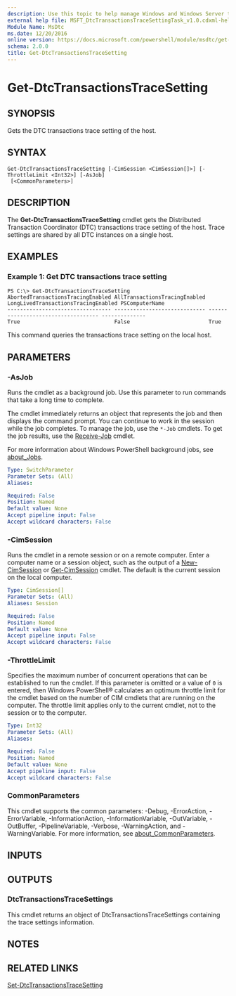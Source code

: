 ```yaml
---
description: Use this topic to help manage Windows and Windows Server technologies with Windows PowerShell.
external help file: MSFT_DtcTransactionsTraceSettingTask_v1.0.cdxml-help.xml
Module Name: MsDtc
ms.date: 12/20/2016
online version: https://docs.microsoft.com/powershell/module/msdtc/get-dtctransactionstracesetting?view=windowsserver2019-ps&wt.mc_id=ps-gethelp
schema: 2.0.0
title: Get-DtcTransactionsTraceSetting
---
```


# Get-DtcTransactionsTraceSetting

## SYNOPSIS
Gets the DTC transactions trace setting of the host.

## SYNTAX

```
Get-DtcTransactionsTraceSetting [-CimSession <CimSession[]>] [-ThrottleLimit <Int32>] [-AsJob]
 [<CommonParameters>]
```

## DESCRIPTION
The **Get-DtcTransactionsTraceSetting** cmdlet gets the Distributed Transaction Coordinator (DTC) transactions trace setting of the host.
Trace settings are shared by all DTC instances on a single host.

## EXAMPLES

### Example 1: Get DTC transactions trace setting
```
PS C:\> Get-DtcTransactionsTraceSetting
AbortedTransactionsTracingEnabled AllTransactionsTracingEnabled LongLivedTransactionsTracingEnabled PSComputerName
--------------------------------- ----------------------------- ----------------------------------- --------------
True                              False                         True
```

This command queries the transactions trace setting on the local host.

## PARAMETERS

### -AsJob
Runs the cmdlet as a background job. Use this parameter to run commands that take a long time to complete. 

The cmdlet immediately returns an object that represents the job and then displays the command prompt. 
You can continue to work in the session while the job completes. 
To manage the job, use the `*-Job` cmdlets. 
To get the job results, use the [Receive-Job](https://go.microsoft.com/fwlink/?LinkID=113372) cmdlet. 

For more information about Windows PowerShell background jobs, see [about_Jobs](https://go.microsoft.com/fwlink/?LinkID=113251).

```yaml
Type: SwitchParameter
Parameter Sets: (All)
Aliases: 

Required: False
Position: Named
Default value: None
Accept pipeline input: False
Accept wildcard characters: False
```

### -CimSession
Runs the cmdlet in a remote session or on a remote computer.
Enter a computer name or a session object, such as the output of a [New-CimSession](https://go.microsoft.com/fwlink/p/?LinkId=227967) or [Get-CimSession](https://go.microsoft.com/fwlink/p/?LinkId=227966) cmdlet.
The default is the current session on the local computer.

```yaml
Type: CimSession[]
Parameter Sets: (All)
Aliases: Session

Required: False
Position: Named
Default value: None
Accept pipeline input: False
Accept wildcard characters: False
```

### -ThrottleLimit
Specifies the maximum number of concurrent operations that can be established to run the cmdlet.
If this parameter is omitted or a value of `0` is entered, then Windows PowerShell® calculates an optimum throttle limit for the cmdlet based on the number of CIM cmdlets that are running on the computer.
The throttle limit applies only to the current cmdlet, not to the session or to the computer.

```yaml
Type: Int32
Parameter Sets: (All)
Aliases: 

Required: False
Position: Named
Default value: None
Accept pipeline input: False
Accept wildcard characters: False
```

### CommonParameters
This cmdlet supports the common parameters: -Debug, -ErrorAction, -ErrorVariable, -InformationAction, -InformationVariable, -OutVariable, -OutBuffer, -PipelineVariable, -Verbose, -WarningAction, and -WarningVariable. For more information, see [about_CommonParameters](https://go.microsoft.com/fwlink/?LinkID=113216).

## INPUTS

## OUTPUTS

### DtcTransactionsTraceSettings
This cmdlet returns an object of DtcTransactionsTraceSettings containing the trace settings information.

## NOTES

## RELATED LINKS

[Set-DtcTransactionsTraceSetting](./Set-DtcTransactionsTraceSetting.md)

